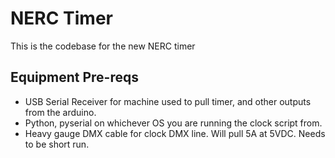 # NERC Timer #

This is the codebase for the new NERC timer

## Equipment Pre-reqs ##

- USB Serial Receiver for machine used to pull timer, and other outputs from the arduino.
- Python, pyserial on whichever OS you are running the clock script from.
- Heavy gauge DMX cable for clock DMX line. Will pull 5A at 5VDC. Needs to be short run.